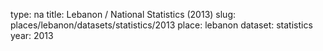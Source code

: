 type: na
title: Lebanon / National Statistics (2013)
slug: places/lebanon/datasets/statistics/2013
place: lebanon
dataset: statistics
year: 2013
